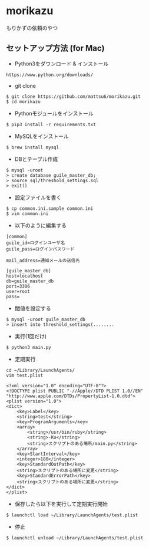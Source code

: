 # morikazu
もりかずの依頼のやつ

## セットアップ方法 (for Mac)
- Python3をダウンロード & インストール
```
https://www.python.org/downloads/
```

- git clone
```
$ git clone https://github.com/mattsu6/morikazu.git
$ cd morikazu
```

- Pythonモジュールをインストール
```
$ pip3 install -r requirements.txt
```

- MySQLをインストール
```
$ brew install mysql
```

- DBとテーブル作成
```
$ mysql -uroot
> create database guile_master_db;
> source sql/threshold_settings.sql
> exit()
```

- 設定ファイルを書く
```
$ cp common.ini.sample common.ini
$ vim common.ini
```

- 以下のように編集する
```
[common]
guile_id=ログインユーザ名
guile_pass=ログインパスワード

mail_address=通知メールの送信先

[guile_master_db]
host=localhost
db=guile_master_db
port=3306
user=root
pass=
```

- 閾値を設定する
```
$ mysql -uroot guile_master_db
> insert into threshold_settings(........
```

- 実行(1回だけ)
```
$ python3 main.py
```

- 定期実行
```
cd ~/Library/LaunchAgents/
vim test.plist
```
```
<?xml version="1.0" encoding="UTF-8"?>
<!DOCTYPE plist PUBLIC "-//Apple//DTD PLIST 1.0//EN" "http://www.apple.com/DTDs/PropertyList-1.0.dtd">
<plist version="1.0">
<dict>
    <key>Label</key>
    <string>test</string>
    <key>ProgramArguments</key>
    <array>
        <string>/usr/bin/ruby</string>
        <string>-Ku</string>
        <string>スクリプトのある場所/main.py</string>
    </array>
    <key>StartInterval</key>
    <integer>180</integer>
    <key>StandardOutPath</key>
    <string>スクリプトのある場所に変更</string>
    <key>StandardErrorPath</key>
    <string>スクリプトのある場所に変更</string>
</dict>
</plist>
```

- 保存したら以下を実行して定期実行開始
```
$ launchctl load ~/Library/LaunchAgents/test.plist
```

- 停止
```
$ launchctl unload ~/Library/LaunchAgents/test.plist
```
